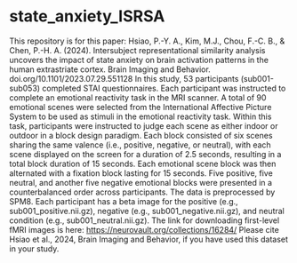 # state_anxiety_ISRSA
This repository is for this paper: Hsiao, P.-Y. A., Kim, M.J., Chou, F.-C. B., & Chen, P.-H. A. (2024). Intersubject representational similarity analysis uncovers the impact of state anxiety on brain activation patterns in the human extrastriate cortex. Brain Imaging and Behavior. doi.org/10.1101/2023.07.29.551128
In this study, 53 participants (sub001-sub053) completed STAI questionnaires. Each participant was instructed to complete an emotional reactivity task in the MRI scanner. A total of 90 emotional scenes were selected from the International Affective Picture System to be used as stimuli in the emotional reactivity task. Within this task, participants were instructed to judge each scene as either indoor or outdoor in a block design paradigm. Each block consisted of six scenes sharing the same valence (i.e., positive, negative, or neutral), with each scene displayed on the screen for a duration of 2.5 seconds, resulting in a total block duration of 15 seconds. Each emotional scene block was then alternated with a fixation block lasting for 15 seconds. Five positive, five neutral, and another five negative emotional blocks were presented in a counterbalanced order across participants. The data is preprocessed by SPM8. Each participant has a beta image for the positive (e.g., sub001_positive.nii.gz), negative (e.g., sub001_negative.nii.gz), and neutral condition (e.g., sub001_neutral.nii.gz).
The link for downloading first-level fMRI images is here: https://neurovault.org/collections/16284/
Please cite Hsiao et al., 2024, Brain Imaging and Behavior, if you have used this dataset in your study.
